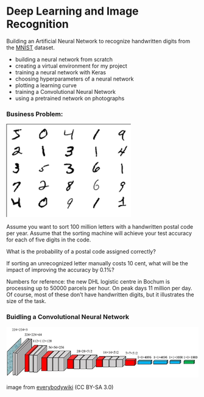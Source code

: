 # Deep Learning and Image Recognition 
Building an Artificial Neural Network to recognize handwritten digits from the [MNIST](http://yann.lecun.com/exdb/mnist/ 'go ot page') dataset.

* building a neural network from scratch
* creating a virtual environment for my project
* training a neural network with Keras
* choosing hyperparameters of a neural network
* plotting a learning curve
* training a Convolutional Neural Network
* using a pretrained network on photographs


### Business Problem:

![handwritten_digits](digits.png)

Assume you want to sort 100 million letters with a handwritten postal code per year.
Assume that the sorting machine will achieve your test accuracy for each of five digits in the code.

What is the probability of a postal code assigned correctly?

If sorting an unrecognized letter manually costs 10 cent, what will be the impact of improving the accuracy by 0.1%?

Numbers for reference: the new DHL logistic centre in Bochum is processing up to 50000 parcels per hour. On peak days 11 million per day. Of course, most of these don’t have handwritten digits, but it illustrates the size of the task.

### Buidling a Convolutional Neural Network

![architecture](funnel.jpg)

image from [everybodywiki](https://en.everybodywiki.com/VGG_Net 'go to page') (CC BY-SA 3.0)
